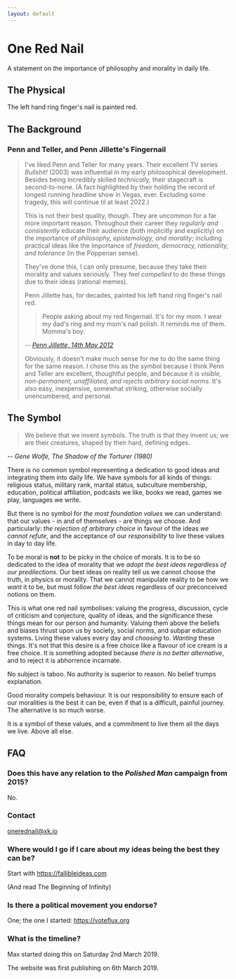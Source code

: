 ```yaml
---
layout: default
---
```


# One Red Nail

A statement on the importance of philosophy and morality in daily life.

## The Physical

The left hand ring finger's nail is painted red.

## The Background

### Penn and Teller, and Penn Jillette's Fingernail

> I've liked Penn and Teller for many years. Their excellent TV series *Bullshit!* (2003) was influential in my early philosophical development. Besides being incredibly skilled *technically,* their stagecraft is second-to-none. (A fact highlighted by their holding the record of longest running headline show in Vegas, ever. Excluding some tragedy, this will continue til at least 2022.)
>
> This is not their best quality, though. They are uncommon for a far more important reason. Throughout their career they *regularly and consistently* educate their audience (both implicitly and explicitly) on the importance of *philosophy, epistemology, and morality*; including practical ideas like the importance of *freedom, democracy, rationality, and tolerance* (in the Popperian sense).
>
> They've done this, I can only presume, because they take their morality and values seriously. They feel *compelled* to do these things due to their ideas (rational memes).
>
> Penn Jillette has, for decades, painted his left hand ring finger's nail red.
>> People asking about my red fingernail. It's for my mom. I wear my dad's ring and my mom's nail polish.  It reminds me of them.  Momma's boy.
>
> -- *[Penn Jillette, 14th May 2012](https://twitter.com/pennjillette/status/201916503807893505?s=21)*
>
> Obviously, it doesn't make much sense for me to do the same thing for the same reason. I chose this as the symbol because I think Penn and Teller are excellent, thoughtful people, and because it is *visible, non-permanent, unaffiliated, and rejects arbitrary social norms*. It's also easy, inexpensive, somewhat striking, otherwise socially unencumbered, and personal. 

## The Symbol

> We believe that we invent symbols. The truth is that they invent us; we are their creatures, shaped by their hard, defining edges.

-- *Gene Wolfe, The Shadow of the Torturer (1980)*

There is no common symbol representing a dedication to good ideas and integrating them into daily life. We have symbols for all kinds of things: religious status, military rank, marital status, subculture membership, education, political affiliation, podcasts we like, books we read, games we play, languages we write. 

But there is no symbol for *the most foundation values* we can understand: that our values - in and of themselves - are things we choose. And particularly: *the rejection of arbitrary choice* in favour of the ideas *we cannot refute*, and the acceptance of our *responsibility* to live these values in day to day life.

To be moral is **not** to be picky in the choice of morals. It is to be so dedicated to the idea of morality that we *adopt the best ideas regardless of our predilections*. Our best ideas on reality tell us we cannot choose the truth, in physics or morality. That we cannot manipulate reality to be how we *want* it to be, but must follow *the best ideas* regardless of our preconceived notions on them.

This is what one red nail symbolises: valuing the progress, discussion, cycle of criticism and conjecture, quality of ideas, and the significance these things mean for our person and humanity. Valuing them above the beliefs and biases thrust upon us by society, social norms, and subpar education systems. Living these values every day and *choosing* to. *Wanting* these things. It's not that this desire is a free choice like a flavour of ice cream is a free choice. It is something adopted because *there is no better alternative*, and to reject it is abhorrence incarnate.

No subject is taboo. No authority is superior to reason. No belief trumps explanation.

Good morality compels behaviour. It is our responsibility to ensure each of our moralities is the best it can be, even if that is a difficult, painful journey. The alternative is so much worse.

It is a symbol of these values, and a commitment to live them all the days we live. Above all else.

## FAQ

### Does this have any relation to the *Polished Man* campaign from 2015?

No.

### Contact

onerednail@xk.io

### Where would I go if I care about my ideas being the best they can be?

Start with https://fallibleideas.com

(And read The Beginning of Infinity)

### Is there a political movement you endorse?

One; the one I started: https://voteflux.org

### What is the timeline?

Max started doing this on Saturday 2nd March 2019.

The website was first publishing on 6th March 2019.

